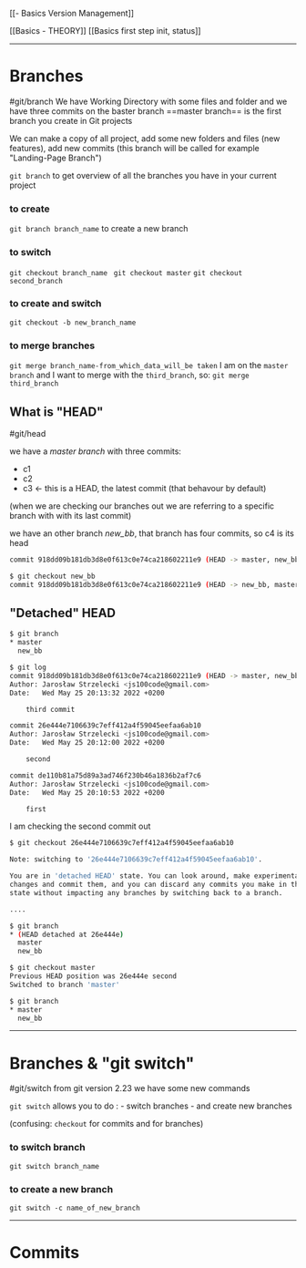 [[- Basics Version Management]]

[[Basics - THEORY]]
[[Basics first step init, status]]

---
# Branches
#git/branch 
We have Working Directory with some files and folder
and we have three commits on the baster branch
==master branch== is the first branch you create in Git projects

We can make a copy of all project, add some new folders and files (new features), add new commits (this branch will be called for example "Landing-Page Branch")

`git branch` to get overview of all the branches you have in your current project 

### to create
`git branch branch_name` to create a new branch

### to switch
`git checkout branch_name `
`git checkout master`
`git checkout second_branch`

### to create and switch
`git checkout -b new_branch_name`


### to merge branches
`git merge branch_name-from_which_data_will_be taken`
I am on the `master branch` and I want to merge with the `third_branch`, so:
`git merge third_branch`


## What is "HEAD"
#git/head

we have a *master branch* with three commits:
 - c1
 - c2
 - c3 <- this is a HEAD, the latest commit (that behavour by default)

(when we are checking our branches out we are referring to a specific branch  with with its last commit)

we have an other branch *new_bb*, that branch has four commits, so c4 is its head
```bash
commit 918dd09b181db3d8e0f613c0e74ca218602211e9 (HEAD -> master, new_bb)

$ git checkout new_bb
commit 918dd09b181db3d8e0f613c0e74ca218602211e9 (HEAD -> new_bb, master)

```

## "Detached" HEAD
```bash
$ git branch
* master
  new_bb

$ git log
commit 918dd09b181db3d8e0f613c0e74ca218602211e9 (HEAD -> master, new_bb)
Author: Jarosław Strzelecki <js100code@gmail.com>
Date:   Wed May 25 20:13:32 2022 +0200

    third commit

commit 26e444e7106639c7eff412a4f59045eefaa6ab10
Author: Jarosław Strzelecki <js100code@gmail.com>
Date:   Wed May 25 20:12:00 2022 +0200

    second

commit de110b81a75d89a3ad746f230b46a1836b2af7c6
Author: Jarosław Strzelecki <js100code@gmail.com>
Date:   Wed May 25 20:10:53 2022 +0200

    first

```

I am checking the second commit out
```bash
$ git checkout 26e444e7106639c7eff412a4f59045eefaa6ab10

Note: switching to '26e444e7106639c7eff412a4f59045eefaa6ab10'.

You are in 'detached HEAD' state. You can look around, make experimental
changes and commit them, and you can discard any commits you make in this
state without impacting any branches by switching back to a branch.

....

$ git branch
* (HEAD detached at 26e444e)
  master
  new_bb


```

```bash
$ git checkout master
Previous HEAD position was 26e444e second
Switched to branch 'master'

$ git branch
* master
  new_bb

```

----
# Branches & "git switch"
#git/switch
from git version 2.23 we have some new commands

`git switch` allows you to do :
		- switch branches 
		- and create new branches

(confusing: `checkout` for commits and for branches)

### to switch branch
`git switch branch_name`

### to create a new branch
`git switch -c name_of_new_branch`


----
# Commits










